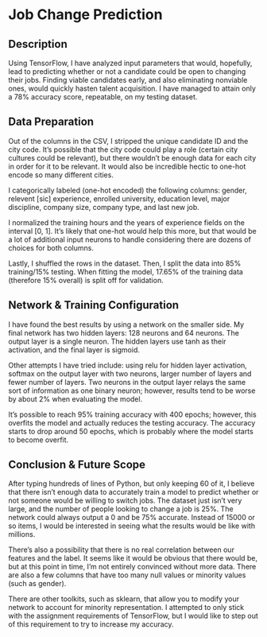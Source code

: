 # Job Change Prediction

## Description

Using TensorFlow, I have analyzed input parameters that would, hopefully, lead to predicting whether or not a candidate could be open to changing their jobs. Finding viable candidates early, and also eliminating nonviable ones, would quickly hasten talent acquisition. I have managed to attain only a 78% accuracy score, repeatable, on my testing dataset.

## Data Preparation

Out of the columns in the CSV, I stripped the unique candidate ID and the city code. It’s possible that the city code could play a role (certain city cultures could be relevant), but there wouldn’t be enough data for each city in order for it to be relevant. It would also be incredible hectic to one-hot encode so many different cities.

I categorically labeled (one-hot encoded) the following columns: gender, relevent [sic] experience, enrolled university, education level, major discipline, company size, company type, and last new job.

I normalized the training hours and the years of experience fields on the interval [0, 1]. It’s likely that one-hot would help this more, but that would be a lot of additional input neurons to handle considering there are dozens of choices for both columns.

Lastly, I shuffled the rows in the dataset. Then, I split the data into 85% training/15% testing. When fitting the model, 17.65% of the training data (therefore 15% overall) is split off for validation.

## Network & Training Configuration

I have found the best results by using a network on the smaller side. My final network has two hidden layers: 128 neurons and 64 neurons. The output layer is a single neuron. The hidden layers use tanh as their activation, and the final layer is sigmoid.

Other attempts I have tried include: using relu for hidden layer activation, softmax on the output layer with two neurons, larger number of layers and fewer number of layers. Two neurons in the output layer relays the same sort of information as one binary neuron; however, results tend to be worse by about 2% when evaluating the model.

It’s possible to reach 95% training accuracy with 400 epochs; however, this overfits the model and actually reduces the testing accuracy. The accuracy starts to drop around 50 epochs, which is probably where the model starts to become overfit. 

## Conclusion & Future Scope

After typing hundreds of lines of Python, but only keeping 60 of it, I believe that there isn’t enough data to accurately train a model to predict whether or not someone would be willing to switch jobs. The dataset just isn’t very large, and the number of people looking to change a job is 25%. The network could always output a 0 and be 75% accurate. Instead of 15000 or so items, I would be interested in seeing what the results would be like with millions.

There’s also a possibility that there is no real correlation between our features and the label. It seems like it would be obvious that there would be, but at this point in time, I’m not entirely convinced without more data. There are also a few columns that have too many null values or minority values (such as gender).

There are other toolkits, such as sklearn, that allow you to modify your network to account for minority representation. I attempted to only stick with the assignment requirements of TensorFlow, but I would like to step out of this requirement to try to increase my accuracy.